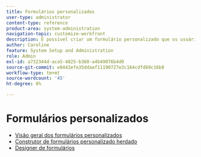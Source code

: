 ```yaml
---
title: Formulários personalizados
user-type: administrator
content-type: reference
product-area: system-administration
navigation-topic: customize-workfront
description: É possível criar um formulário personalizado que os usuários podem anexar a um objeto do Workfront. Os usuários que trabalham no objeto podem preencher o formulário personalizado para fornecer informações sobre ele.
author: Caroline
feature: System Setup and Administration
role: Admin
exl-id: a732344d-aca5-4825-b360-a4b49076b4d0
source-git-commit: e8442efe35ddaaf11190727e3c164cdfd69c16b8
workflow-type: tm+mt
source-wordcount: '45'
ht-degree: 8%

---
```


# Formulários personalizados

* [Visão geral dos formulários personalizados](../../../administration-and-setup/customize-workfront/create-manage-custom-forms/custom-forms-overview.md)
* [Construtor de formulários personalizado herdado](/help/quicksilver/administration-and-setup/customize-workfront/create-manage-custom-forms/use-the-custom-form-builder.md)
* [Designer de formulários](/help/quicksilver/administration-and-setup/customize-workfront/create-manage-custom-forms/form-designer/form-designer-toc.md)

